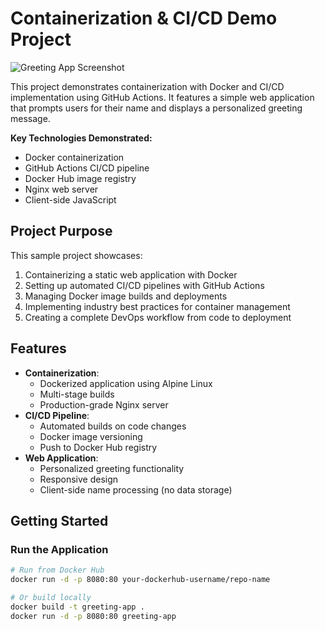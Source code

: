 # Containerization & CI/CD Demo Project

![Greeting App Screenshot](screenshot.png)

This project demonstrates containerization with Docker and CI/CD implementation using GitHub Actions. It features a simple web application that prompts users for their name and displays a personalized greeting message.

**Key Technologies Demonstrated:**
- Docker containerization
- GitHub Actions CI/CD pipeline
- Docker Hub image registry
- Nginx web server
- Client-side JavaScript

## Project Purpose

This sample project showcases:
1. Containerizing a static web application with Docker
2. Setting up automated CI/CD pipelines with GitHub Actions
3. Managing Docker image builds and deployments
4. Implementing industry best practices for container management
5. Creating a complete DevOps workflow from code to deployment

## Features

- **Containerization**:
  - Dockerized application using Alpine Linux
  - Multi-stage builds
  - Production-grade Nginx server
- **CI/CD Pipeline**:
  - Automated builds on code changes
  - Docker image versioning
  - Push to Docker Hub registry
- **Web Application**:
  - Personalized greeting functionality
  - Responsive design
  - Client-side name processing (no data storage)

## Getting Started

### Run the Application
```bash
# Run from Docker Hub
docker run -d -p 8080:80 your-dockerhub-username/repo-name

# Or build locally
docker build -t greeting-app .
docker run -d -p 8080:80 greeting-app
